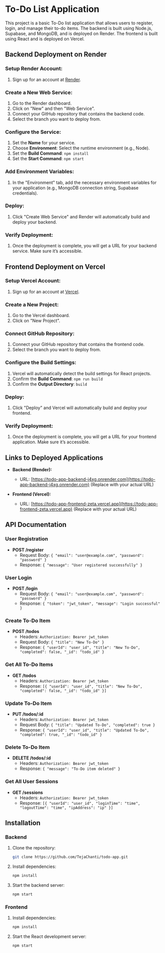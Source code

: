# To-Do List Application

This project is a basic To-Do list application that allows users to register, login, and manage their to-do items. The backend is built using Node.js, Supabase, and MongoDB, and is deployed on Render. The frontend is built using React and is deployed on Vercel.

## Backend Deployment on Render

### Setup Render Account:
1. Sign up for an account at [Render](https://render.com/).

### Create a New Web Service:
1. Go to the Render dashboard.
2. Click on "New" and then "Web Service".
3. Connect your GitHub repository that contains the backend code.
4. Select the branch you want to deploy from.

### Configure the Service:
1. Set the **Name** for your service.
2. Choose **Environment**: Select the runtime environment (e.g., Node).
3. Set the **Build Command**: `npm install`
4. Set the **Start Command**: `npm start`

### Add Environment Variables:
1. In the "Environment" tab, add the necessary environment variables for your application (e.g., MongoDB connection string, Supabase credentials).

### Deploy:
1. Click "Create Web Service" and Render will automatically build and deploy your backend.

### Verify Deployment:
1. Once the deployment is complete, you will get a URL for your backend service. Make sure it’s accessible.

## Frontend Deployment on Vercel

### Setup Vercel Account:
1. Sign up for an account at [Vercel](https://vercel.com/).

### Create a New Project:
1. Go to the Vercel dashboard.
2. Click on "New Project".

### Connect GitHub Repository:
1. Connect your GitHub repository that contains the frontend code.
2. Select the branch you want to deploy from.

### Configure the Build Settings:
1. Vercel will automatically detect the build settings for React projects.
2. Confirm the **Build Command**: `npm run build`
3. Confirm the **Output Directory**: `build`

### Deploy:
1. Click "Deploy" and Vercel will automatically build and deploy your frontend.

### Verify Deployment:
1. Once the deployment is complete, you will get a URL for your frontend application. Make sure it’s accessible.

## Links to Deployed Applications

- **Backend (Render):**
  - URL: [https://todo-app-backend-j4xg.onrender.com](https://todo-app-backend-j4xg.onrender.com) (Replace with your actual URL)

- **Frontend (Vercel):**
  - URL: [https://todo-app-frontend-zeta.vercel.app](https://todo-app-frontend-zeta.vercel.app) (Replace with your actual URL)

## API Documentation

### User Registration
- **POST /register**
  - Request Body: `{ "email": "user@example.com", "password": "password" }`
  - Response: `{ "message": "User registered successfully" }`

### User Login
- **POST /login**
  - Request Body: `{ "email": "user@example.com", "password": "password" }`
  - Response: `{ "token": "jwt_token", "message": "Login successful" }`

### Create To-Do Item
- **POST /todos**
  - Headers: `Authorization: Bearer jwt_token`
  - Request Body: `{ "title": "New To-Do" }`
  - Response: `{ "userId": "user_id", "title": "New To-Do", "completed": false, "_id": "todo_id" }`

### Get All To-Do Items
- **GET /todos**
  - Headers: `Authorization: Bearer jwt_token`
  - Response: `[{ "userId": "user_id", "title": "New To-Do", "completed": false, "_id": "todo_id" }]`

### Update To-Do Item
- **PUT /todos/:id**
  - Headers: `Authorization: Bearer jwt_token`
  - Request Body: `{ "title": "Updated To-Do", "completed": true }`
  - Response: `{ "userId": "user_id", "title": "Updated To-Do", "completed": true, "_id": "todo_id" }`

### Delete To-Do Item
- **DELETE /todos/:id**
  - Headers: `Authorization: Bearer jwt_token`
  - Response: `{ "message": "To-Do item deleted" }`

### Get All User Sessions
- **GET /sessions**
  - Headers: `Authorization: Bearer jwt_token`
  - Response: `[{ "userId": "user_id", "loginTime": "time", "logoutTime": "time", "ipAddress": "ip" }]`

## Installation

### Backend

1. Clone the repository:
    ```bash
    git clone https://github.com/TejaChanti/todo-app.git
    ```
2. Install dependencies:
    ```bash
    npm install
    ```
3. Start the backend server:
    ```bash
    npm start
    ```
### Frontend

1. Install dependencies:
    ```bash
    npm install
    ```

2. Start the React development server:
    ```bash
    npm start
    ```
